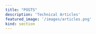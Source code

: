 ```yaml
---
title: "POSTS"
description: 'Technical Articles'
featured_image: '/images/articles.png'
kind: section
---
```


